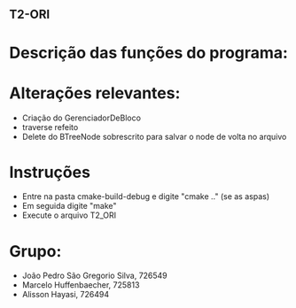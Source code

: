 
## T2-ORI

# Descrição das funções do programa:

# Alterações relevantes:
  - Criação do GerenciadorDeBloco
  - traverse refeito
  - Delete do BTreeNode sobrescrito para salvar o node de volta no arquivo
# Instruções
  - Entre na pasta cmake-build-debug e digite "cmake .." (se as aspas)
  - Em seguida digite "make"
  - Execute o arquivo T2_ORI
  
# Grupo:
  - João Pedro São Gregorio Silva, 726549
  - Marcelo Huffenbaecher, 725813
  - Alisson Hayasi, 726494
  
